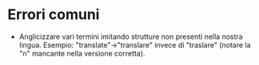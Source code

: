 # Errori comuni
 - Anglicizzare vari termini imitando strutture non presenti nella nostra lingua. Esempio: "translate"->"translare" invece di "traslare" (notare la "n" mancante nella versione corretta).
